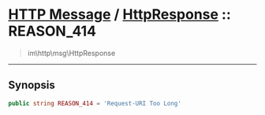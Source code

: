 # [HTTP Message](http.md) / [HttpResponse](http-HttpResponse.md) :: REASON_414
 > im\http\msg\HttpResponse
____

## Synopsis
```php
public string REASON_414 = 'Request-URI Too Long'
```
